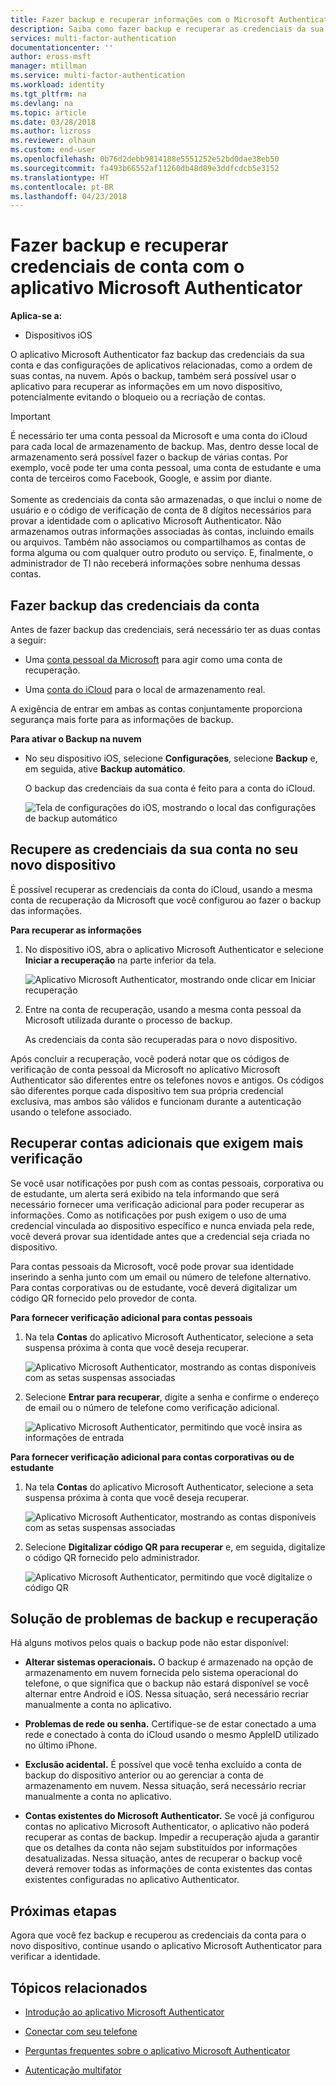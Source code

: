```yaml
---
title: Fazer backup e recuperar informações com o Microsoft Authenticator - Azure | Microsoft Docs
description: Saiba como fazer backup e recuperar as credenciais da sua conta usando o aplicativo Microsoft Authenticator.
services: multi-factor-authentication
documentationcenter: ''
author: eross-msft
manager: mtillman
ms.service: multi-factor-authentication
ms.workload: identity
ms.tgt_pltfrm: na
ms.devlang: na
ms.topic: article
ms.date: 03/28/2018
ms.author: lizross
ms.reviewer: olhaun
ms.custom: end-user
ms.openlocfilehash: 0b76d2debb9814188e5551252e52bd0dae38eb50
ms.sourcegitcommit: fa493b66552af11260db48d89e3ddfcdcb5e3152
ms.translationtype: HT
ms.contentlocale: pt-BR
ms.lasthandoff: 04/23/2018
---
```

# <a name="backup-and-recover-account-credentials-with-the-microsoft-authenticator-app"></a>Fazer backup e recuperar credenciais de conta com o aplicativo Microsoft Authenticator
**Aplica-se a:**

- Dispositivos iOS

O aplicativo Microsoft Authenticator faz backup das credenciais da sua conta e das configurações de aplicativos relacionadas, como a ordem de suas contas, na nuvem. Após o backup, também será possível usar o aplicativo para recuperar as informações em um novo dispositivo, potencialmente evitando o bloqueio ou a recriação de contas.

>[!IMPORTANT]
> É necessário ter uma conta pessoal da Microsoft e uma conta do iCloud para cada local de armazenamento de backup. Mas, dentro desse local de armazenamento será possível fazer o backup de várias contas. Por exemplo, você pode ter uma conta pessoal, uma conta de estudante e uma conta de terceiros como Facebook, Google, e assim por diante.<br><br>Somente as credenciais da conta são armazenadas, o que inclui o nome de usuário e o código de verificação de conta de 8 dígitos necessários para provar a identidade com o aplicativo Microsoft Authenticator. Não armazenamos outras informações associadas às contas, incluindo emails ou arquivos. Também não associamos ou compartilhamos as contas de forma alguma ou com qualquer outro produto ou serviço. E, finalmente, o administrador de TI não receberá informações sobre nenhuma dessas contas.

## <a name="back-up-your-account-credentials"></a>Fazer backup das credenciais da conta
Antes de fazer backup das credenciais, será necessário ter as duas contas a seguir:

- Uma [conta pessoal da Microsoft](https://account.microsoft.com/account) para agir como uma conta de recuperação.

- Uma [conta do iCloud](https://www.icloud.com/) para o local de armazenamento real. 

A exigência de entrar em ambas as contas conjuntamente proporciona segurança mais forte para as informações de backup.

**Para ativar o Backup na nuvem**
-   No seu dispositivo iOS, selecione **Configurações**, selecione **Backup** e, em seguida, ative **Backup automático**.

    O backup das credenciais da sua conta é feito para a conta do iCloud.

    ![Tela de configurações do iOS, mostrando o local das configurações de backup automático](./media/authenticator-app-backup-and-recovery/backup-and-recovery-turn-on.png)

## <a name="recover-your-account-credentials-on-your-new-device"></a>Recupere as credenciais da sua conta no seu novo dispositivo
É possível recuperar as credenciais da conta do iCloud, usando a mesma conta de recuperação da Microsoft que você configurou ao fazer o backup das informações.

**Para recuperar as informações**
1.  No dispositivo iOS, abra o aplicativo Microsoft Authenticator e selecione **Iniciar a recuperação** na parte inferior da tela.

    ![Aplicativo Microsoft Authenticator, mostrando onde clicar em Iniciar recuperação](./media/authenticator-app-backup-and-recovery/backup-and-recovery-begin-recovery.png)

2.  Entre na conta de recuperação, usando a mesma conta pessoal da Microsoft utilizada durante o processo de backup.

    As credenciais da conta são recuperadas para o novo dispositivo.

Após concluir a recuperação, você poderá notar que os códigos de verificação de conta pessoal da Microsoft no aplicativo Microsoft Authenticator são diferentes entre os telefones novos e antigos. Os códigos são diferentes porque cada dispositivo tem sua própria credencial exclusiva, mas ambos são válidos e funcionam durante a autenticação usando o telefone associado.

## <a name="recover-additional-accounts-requiring-more-verification"></a>Recuperar contas adicionais que exigem mais verificação
Se você usar notificações por push com as contas pessoais, corporativa ou de estudante, um alerta será exibido na tela informando que será necessário fornecer uma verificação adicional para poder recuperar as informações. Como as notificações por push exigem o uso de uma credencial vinculada ao dispositivo específico e nunca enviada pela rede, você deverá provar sua identidade antes que a credencial seja criada no dispositivo.

Para contas pessoais da Microsoft, você pode provar sua identidade inserindo a senha junto com um email ou número de telefone alternativo. Para contas corporativas ou de estudante, você deverá digitalizar um código QR fornecido pelo provedor de conta.

**Para fornecer verificação adicional para contas pessoais**
1.  Na tela **Contas** do aplicativo Microsoft Authenticator, selecione a seta suspensa próxima à conta que você deseja recuperar.

    ![Aplicativo Microsoft Authenticator, mostrando as contas disponíveis com as setas suspensas associadas](./media/authenticator-app-backup-and-recovery/backup-and-recovery-arrow.png)

2.  Selecione **Entrar para recuperar**, digite a senha e confirme o endereço de email ou o número de telefone como verificação adicional.

    ![Aplicativo Microsoft Authenticator, permitindo que você insira as informações de entrada](./media/authenticator-app-backup-and-recovery/backup-and-recovery-sign-in.png)

**Para fornecer verificação adicional para contas corporativas ou de estudante**
1.  Na tela **Contas** do aplicativo Microsoft Authenticator, selecione a seta suspensa próxima à conta que você deseja recuperar.

    ![Aplicativo Microsoft Authenticator, mostrando as contas disponíveis com as setas suspensas associadas](./media/authenticator-app-backup-and-recovery/backup-and-recovery-additonal-accts.png)

2.  Selecione **Digitalizar código QR para recuperar** e, em seguida, digitalize o código QR fornecido pelo administrador.

    ![Aplicativo Microsoft Authenticator, permitindo que você digitalize o código QR](./media/authenticator-app-backup-and-recovery/backup-and-recovery-scan-qr-code.png)

## <a name="troubleshooting-backup-and-recovery-problems"></a>Solução de problemas de backup e recuperação
Há alguns motivos pelos quais o backup pode não estar disponível:

-   **Alterar sistemas operacionais.** O backup é armazenado na opção de armazenamento em nuvem fornecida pelo sistema operacional do telefone, o que significa que o backup não estará disponível se você alternar entre Android e iOS. Nessa situação, será necessário recriar manualmente a conta no aplicativo.

-   **Problemas de rede ou senha.** Certifique-se de estar conectado a uma rede e conectado à conta do iCloud usando o mesmo AppleID utilizado no último iPhone.

-   **Exclusão acidental.** É possível que você tenha excluído a conta de backup do dispositivo anterior ou ao gerenciar a conta de armazenamento em nuvem. Nessa situação, será necessário recriar manualmente a conta no aplicativo.

-   **Contas existentes do Microsoft Authenticator.** Se você já configurou contas no aplicativo Microsoft Authenticator, o aplicativo não poderá recuperar as contas de backup. Impedir a recuperação ajuda a garantir que os detalhes da conta não sejam substituídos por informações desatualizadas. Nessa situação, antes de recuperar o backup você deverá remover todas as informações de conta existentes das contas existentes configuradas no aplicativo Authenticator.

## <a name="next-steps"></a>Próximas etapas
Agora que você fez backup e recuperou as credenciais da conta para o novo dispositivo, continue usando o aplicativo Microsoft Authenticator para verificar a identidade.

## <a name="related-topics"></a>Tópicos relacionados
- [Introdução ao aplicativo Microsoft Authenticator](microsoft-authenticator-app-how-to.md)  

- [Conectar com seu telefone](microsoft-authenticator-app-phone-signin-faq.md)

- [Perguntas frequentes sobre o aplicativo Microsoft Authenticator](microsoft-authenticator-app-faq.md)

- [Autenticação multifator](https://docs.microsoft.com/en-us/azure/multi-factor-authentication/)